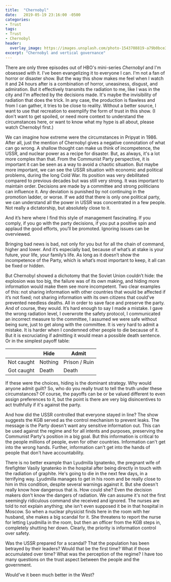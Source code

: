 ```yaml
---
title:  "Chernobyl"
date:   2019-05-19 23:16:00 -0500
categories:
- Trust
tags:
- Trust
- Chernobyl
header:
  overlay_image: https://images.unsplash.com/photo-1543708819-a79b0bce3ea9?ixlib=rb-1.2.1&ixid=eyJhcHBfaWQiOjEyMDd9&auto=format&fit=crop&w=2551&q=80
excerpt: "Chernobyl and vertical governance"
---
```

There are only three episodes out of HBO's mini-series _Chernobyl_ and I'm obsessed with it. I've been evangelizing it to everyone I can. I'm not a fan of horror or disaster show. But the way this show makes me feel when I watch it and 24 hours after is a combination of horror, uneasiness, disgust, and admiration. But it effectively transmits the radiation to me, like I was in the city and I'm affected by the decisions made. It's maybe the invisibility of radiation that does the trick. In any case, the production is flawless and from I can gather, it tries to be close to reality. Without a better source, I want to use that recreation to exemplify the form of trust in this show. (I don't want to get spoiled, or need more context to understand the circumstances here, or want to know what my hype is all about, please watch Chernobyl first.)

We can imagine how extreme were the circumstances in Pripyat in 1986. After all, just the mention of Chernobyl gives a negative connotation of what can go wrong. A shallow thought can make us think of incompetence, the USSR, and nuclear power as a recipe for disaster. But, as always, it's a lot more complex than that. From the Communist Party perspective, it is important it can be seen as a way to avoid a chaotic situation. But maybe more important, we can see the USSR situation with economic and political problems, during the long Cold War. Its position was very debilitated compared to previous decades but was still very strong. It was important to maintain order. Decisions are made by a committee and strong politicians can influence it. Any deviation is punished by not continuing in the promotion ladder, or worse. If we add that there is only one political party, we can understand all the power in USSR was concentrated in a few people. Not really a dictatorship, but absolutely close to it.

And it’s here where I find this style of management fascinating. If you comply, if you go with the party decisions, if you put a positive spin and applaud the good efforts, you’ll be promoted. Ignoring issues can be overviewed.

Bringing bad news is bad, not only for you but for all the chain of command, higher and lower. And it’s especially bad, because of what’s at stake is your future, your life, your family’s life. As long as it doesn’t show the incompetence of the Party, which is what’s most important to keep, it all can be fixed or hidden.

But Chernobyl showed a dichotomy that the Soviet Union couldn’t hide: the explosion was too big, the failure was of its own making, and hiding more information would make them see more incompetent. Two clear examples of this: not sharing information with other countries that would be affected if it’s not fixed; not sharing information with its own citizens that could’ve prevented needless deaths. All in order to save face and preserve the party. And of course, they would. It’s hard enough to say I made a mistake. I gave the wrong radiation level, I overwrote the safety protocol, I communicated an incorrect measure to the committee, I assumed we were safe without being sure, just to get along with the committee. It is very hard to admit a mistake. It is harder when I condemned other people to die because of it. But it is excruciating if admitting it would mean a possible death sentence. Or in the simplest payoff table:

| | Hide | Admit |
|-------|--------|---------|
| Not caught  | Nothing | Prison / Ruin |
| Got caught | Death | Death |

If these were the choices, hiding is the dominant strategy. Why would anyone admit guilt? So, who do you really trust to tell the truth under these circumstances? Of course, the payoffs can be or be valued different to even assign preferences to it, but the point is there are very big disincentives to act truthfully if it's against the party.

And how did the USSR controlled that everyone stayed in line? The show suggests the KGB served as the control mechanism to prevent leaks. The message is the Party doesn't want any sensitive information out. This can be used against the regime and for all intents and purposes, preserving the Communist Party's position in a big goal. But this information is critical to the people millions of people, even for other countries. Information can't get into the wrong hands. Further, information can't get into the hands of people that don't have accountability.

There is no better example than Lyudmilla Ignatenko, the pregnant wife of firefighter Vasily Ignatenko in the hospital after being directly in touch with the radiation of graphite. He's going to die in the next few days, in a terrifying way. Lyudmilla manages to get in his room and be really close to him in this condition, despite several warnings against it. But she doesn't really know how dangerous that is. How could she? Even the decision makers don't know the dangers of radiation. We can assume it's not the first seemingly ridiculous command she received and ignored. The nurses are told to not explain anything; she isn't even supposed it be in that hospital in Moscow. So when a nuclear physicist finds here in the room with her husband, she makes a big scandal for it. She threatens to report the nurse for letting Lyudmilla in the room, but then an officer from the KGB steps in, completely shutting her down. Clearly, the priority is information control over safety.

Was the USSR prepared for a scandal? That the population has been betrayed by their leaders? Would that be the first time? What if those accumulated over time? What was the perception of the regime? I have too many questions on the trust aspect between the people and the government.

Would've it been much better in the West?
